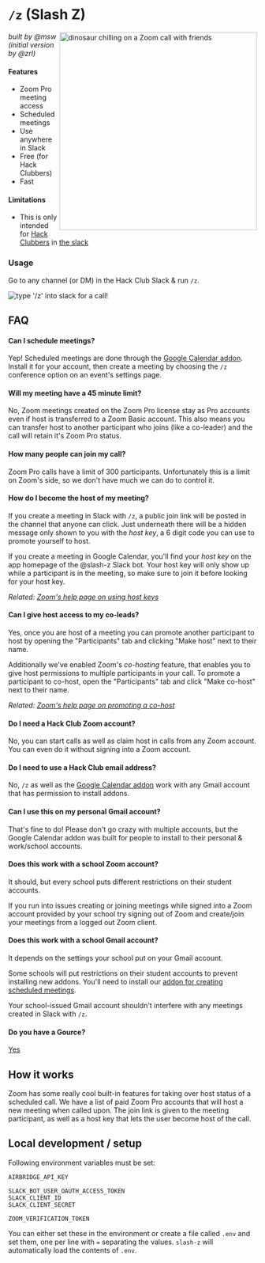 # `/z` (Slash Z)

[<img src="https://cloud-mii3ocl31-hack-club-bot.vercel.app/3untitled_artwork.jpg" width="400" align="right" alt="dinosaur chilling on a Zoom call with friends">](https://cloud-av0cos2o5-hack-club-bot.vercel.app/1untitled_artwork_2.mp4)


_built by @msw (initial version by @zrl)_

#### Features

- Zoom Pro meeting access
- Scheduled meetings
- Use anywhere in Slack
- Free (for Hack Clubbers)
- Fast

#### Limitations

- This is only intended for [Hack Clubbers](https://hack.af) in [the slack](https://hackclub.com/slack)

### Usage

Go to any channel (or DM) in the Hack Club Slack & run `/z`.

<img src="https://cloud-grl3n7i0e-hack-club-bot.vercel.app/0z-demo.gif" alt="type '/z' into slack for a call!" max-width="400px">

## FAQ

#### Can I schedule meetings?

Yep! Scheduled meetings are done through the [Google Calendar
addon](https://hack.af/z-addon). Install it for your account, then create a
meeting by choosing the `/z` conference option on an event's settings page.

#### Will my meeting have a 45 minute limit?

No, Zoom meetings created on the Zoom Pro license stay as Pro accounts even
if host is transferred to a Zoom Basic account. This also means you can
transfer host to another participant who joins (like a co-leader) and the
call will retain it's Zoom Pro status.

#### How many people can join my call?

Zoom Pro calls have a limit of 300 participants. Unfortunately this is a
limit on Zoom's side, so we don't have much we can do to control it.

#### How do I become the host of my meeting?

If you create a meeting in Slack with `/z`, a public join link will be posted
in the channel that anyone can click. Just underneath there will be a hidden
message only shown to you with the *host key*, a 6 digit code you can use to
promote yourself to host.

If you create a meeting in Google Calendar, you'll find your *host key* on
the app homepage of the @slash-z Slack bot. Your host key will only show up
while a participant is in the meeting, so make sure to join it before looking
for your host key.

_Related: [Zoom's help page on using host keys](https://support.zoom.us/hc/en-us/articles/115001315866-Host-Key-Control-For-Zoom-Rooms)_
#### Can I give host access to my co-leads?

Yes, once you are host of a meeting you can promote another participant to
host by opening the "Participants" tab and clicking "Make host" next to
their name.

Additionally we've enabled Zoom's _co-hosting_ feature, that enables you to
give host permissions to multiple participants in your call. To promote a
participant to co-host, open the "Participants" tab and click "Make co-host"
next to their name.

_Related: [Zoom's help page on promoting a co-host](https://support.zoom.us/hc/en-us/articles/206330935-Enabling-and-adding-a-co-host#h_9c3ee7f2-b70c-4061-8dcf-00dd836b2075)_

#### Do I need a Hack Club Zoom account?

No, you can start calls as well as claim host in calls from any Zoom account.
You can even do it without signing into a Zoom account.
#### Do I need to use a Hack Club email address?

No, `/z` as well as the [Google Calendar addon](https://hack.af) work with
any Gmail account that has permission to install addons.

#### Can I use this on my personal Gmail account?

That's fine to do! Please don't go crazy with multiple accounts, but the
Google Calendar addon was built for people to install to their personal &
work/school accounts.

#### Does this work with a school Zoom account?

It should, but every school puts different restrictions on their student accounts.

If you run into issues creating or joining meetings while signed into a Zoom
account provided by your school try signing out of Zoom and create/join your
meetings from a logged out Zoom client.

#### Does this work with a school Gmail account?

It depends on the settings your school put on your Gmail account.

Some schools will put restrictions on their student accounts to prevent
installing new addons. You'll need to install our [addon for creating
scheduled meetings](https://hack.af/z-addon).

Your school-issued Gmail account shouldn't interfere with any meetings created in Slack with `/z`.

#### Do you have a Gource?

[Yes](https://www.youtube.com/watch?v=mJb_DeK6g1M)

## How it works

Zoom has some really cool built-in features for taking over host status of a
scheduled call. We have a list of paid Zoom Pro accounts that will host a new
meeting when called upon. The join link is given to the meeting participant,
as well as a host key that lets the user become host of the call.

## Local development / setup

Following environment variables must be set:

```
AIRBRIDGE_API_KEY

SLACK_BOT_USER_OAUTH_ACCESS_TOKEN
SLACK_CLIENT_ID
SLACK_CLIENT_SECRET

ZOOM_VERIFICATION_TOKEN
```

You can either set these in the environment or create a file called `.env` and set them, one per line with `=` separating the values. `slash-z` will automatically load the contents of `.env`.
